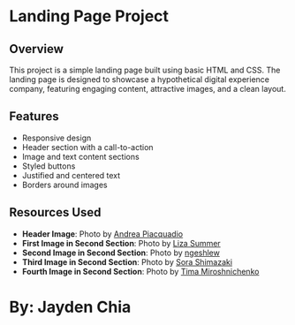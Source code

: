 # Landing Page Project

## Overview
This project is a simple landing page built using basic HTML and CSS. The landing page is designed to showcase a hypothetical digital experience company, featuring engaging content, attractive images, and a clean layout.

## Features
- Responsive design
- Header section with a call-to-action
- Image and text content sections
- Styled buttons
- Justified and centered text
- Borders around images

## Resources Used
- **Header Image**: Photo by [Andrea Piacquadio](https://www.pexels.com/photo/woman-in-yellow-dress-3781527/)
- **First Image in Second Section**: Photo by [Liza Summer](https://www.pexels.com/photo/woman-holding-a-laptop-6348126/)
- **Second Image in Second Section**: Photo by [ngeshlew](https://www.pexels.com/photo/person-holding-a-camera-289927/)
- **Third Image in Second Section**: Photo by [Sora Shimazaki](https://www.pexels.com/photo/woman-using-a-smartphone-5673488/)
- **Fourth Image in Second Section**: Photo by [Tima Miroshnichenko](https://www.pexels.com/photo/person-holding-a-laptop-5453811/)

# By: Jayden Chia
